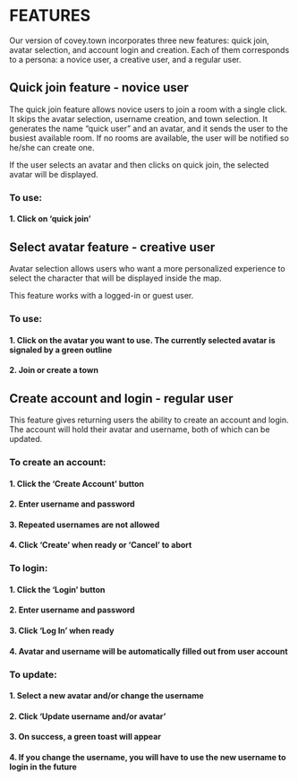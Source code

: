 # FEATURES
Our version of covey.town incorporates three new features: quick join, avatar selection, and account login and creation. Each of them corresponds to a persona: a novice user, a creative user, and a regular user.

## Quick join feature - novice user
The quick join feature allows novice users to join a room with a single click. It skips the avatar selection, username creation, and town selection. It generates the name “quick user” and an avatar, and it sends the user to the busiest available room. If no rooms are available, the user will be notified so he/she can create one.

If the user selects an avatar and then clicks on quick join, the selected avatar will be displayed.

### To use:

#### 1. Click on ‘quick join’

## Select avatar feature - creative user
Avatar selection allows users who want a more personalized experience to select the character that will be displayed inside the map.

This feature works with a logged-in or guest user.

### To use:

#### 1. Click on the avatar you want to use. The currently selected avatar is signaled by a green outline
#### 2. Join or create a town

## Create account and login - regular user
This feature gives returning users the ability to create an account and login. The account will hold their avatar and username, both of which can be updated.

### To create an account:

#### 1. Click the ‘Create Account’ button
#### 2. Enter username and password
#### 3. Repeated usernames are not allowed
#### 4. Click ‘Create’ when ready or ‘Cancel’ to abort

### To login:

#### 1. Click the ‘Login’ button
#### 2. Enter username and password
#### 3. Click ‘Log In’ when ready
#### 4. Avatar and username will be automatically filled out from user account

### To update:

#### 1. Select a new avatar and/or change the username
#### 2. Click ‘Update username and/or avatar’
#### 3. On success, a green toast will appear
#### 4. If you change the username, you will have to use the new username to login in the future


